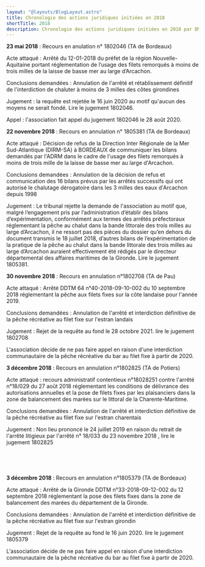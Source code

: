 ```yaml
---
layout: "@layouts/BlogLayout.astro"
title: Chronologie des actions juridiques initiées en 2018
shortTitle: 2018
description: Chronologie des actions juridiques initiées en 2018 par DMA
---
```


**23 mai 2018** : Recours en anulation n° 1802046 (TA de Bordeaux)

Acte attaqué : Arrêté du 12-01-2018 du préfet de la région Nouvelle-Aquitaine portant réglementation de l’usage des filets remorqués à moins de trois milles de la laisse de basse mer au large d’Arcachon.

Conclusions demandées : Annulation de l'arrêté et rétablissement définitif de l'interdiction de chaluter à moins de 3 milles des côtes girondines

Jugement : la requête est rejetée le 16 juin 2020 au motif qu'aucun des moyens ne serait fondé. Lire le jugement 1802046.

Appel : l'association fait appel du jugement 1802046 le 28 août 2020.

 

 

**22 novembre 2018** : Recours en annulation n° 1805381 (TA de Bordeaux)

Acte attaqué : Décision de refus de la Direction Inter Régionale de la Mer Sud-Atlantique (DIRM-SA) à BORDEAUX de communiquer les bilans demandés par l'ADRM dans le cadre de l'usage des filets remorqués à moins de trois mille de la laisse de basse mer au large d'Arcachon.

Conclusions demandées : Annulation de la décision de refus et communication des 16 bilans prévus par les arrêtés successifs qui ont autorisé le chalutage dérogatoire dans les 3 milles des eaux d'Arcachon depuis 1998

Jugement : Le tribunal rejette la demande de l'association au motif que, malgré l’engagement pris par l’administration d’établir des bilans d’expérimentation, conformément aux termes des arrêtés préfectoraux réglementant la pêche au chalut dans la bande littorale des trois milles au large d’Arcachon, il ne ressort pas des pièces du dossier qu’en dehors du document transmis le 18 juillet 2018, d’autres bilans de l’expérimentation de la pratique de la pêche au chalut dans la bande littorale des trois milles au large d’Arcachon auraient effectivement été rédigés par le directeur départemental des affaires maritimes de la Gironde. Lire le jugement 1805381.

 

**30 novembre 2018** : Recours en annulation n°1802708 (TA de Pau)

Acte attaqué  : Arrêté DDTM 64 n°40-2018-09-10-002 du 10 septembre 2018 réglementant la pêche aux filets fixes sur la côte landaise pour l'année 2019.

Conclusions demandées : Annulation de l'arrêté et interdiction définitive de la pêche récréative au filet fixe sur l'estran landais

Jugement : Rejet de la requête au fond le 28 octobre 2021. lire le jugement 1802708

L'association décide de ne pas faire appel en raison d'une interdiction communautaire de la pêche récréative du bar au filet fixe à partir de 2020.

 

**3 décembre 2018** : Recours en annulation n°1802825 (TA de Potiers)

Acte attaqué : recours administratif contentieux n°18028251 contre l'arrêté n°18/029 du 27 août 2018 réglementant les conditions de délivrance des autorisations annuelles et la pose de filets fixes par les plaisanciers dans la zone de balancement des marées sur le littoral de la Charente-Maritime.

Conclusions demandées : Annulation de l'arrêté et interdiction définitive de la pêche récréative au filet fixe sur l'estran charentais

Jugement : Non lieu prononcé le 24 juillet 2019 en raison du retrait de l'arrêté litigieux par l'arrêté n° 18/033 du 23 novembre 2018 , lire le jugement 1802825

​

​

**3 décembre 2018** : Recours en annulation n°1805379 (TA de Bordeaux)

Acte attaqué : Arrêté de la Gironde DDTM n°33-2018-09-12-002 du 12 septembre 2018 réglementant la pose des filets fixes dans la zone de balancement des marées du département de la Gironde.

Conclusions demandées : Annulation de l'arrêté et interdiction définitive de la pêche récréative au filet fixe sur l'estran girondin

​Jugement : Rejet de la requête au fond le 16 juin 2020. lire le jugement 1805379

​L'association décide de ne pas faire appel en raison d'une interdiction communautaire de la pêche récréative du bar au filet fixe à partir de 2020.